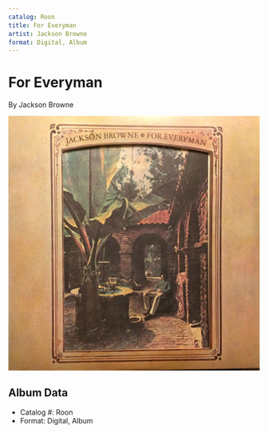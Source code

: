 ```yaml
---
catalog: Roon
title: For Everyman
artist: Jackson Browne
format: Digital, Album
---
```


# For Everyman

By Jackson Browne

![](../../assets/albumcovers/Jackson_Browne-For_Everyman.png)

## Album Data

- Catalog #: Roon
- Format: Digital, Album

